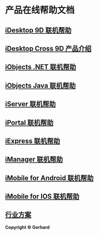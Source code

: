 # 产品在线帮助文档

## [iDesktop 9D 联机帮助](http://support.supermap.com.cn/DataWarehouse/WebDocHelp/iDesktop/index.htm)

## [iDesktop Cross 9D 产品介绍](http://support.supermap.com.cn/SuperMap-iDesktop-Cross/docs/)

## [iObjects .NET 联机帮助](http://support.supermap.com.cn/DataWarehouse/WebDocHelp/iObjectsNet/SuperMapHelp.htm)

## [iObjects Java 联机帮助](http://support.supermap.com.cn/DataWarehouse/WebDocHelp/iObjectsJava/index.html)

## [iServer 联机帮助](http://support.supermap.com.cn/DataWarehouse/WebDocHelp/iServer/index.htm)

## [iPortal 联机帮助](http://support.supermap.com.cn/DataWarehouse/WebDocHelp/iPortal/index.htm)

## [iExpress 联机帮助](http://support.supermap.com.cn/DataWarehouse/WebDocHelp/iExpress/index.htm)

## [iManager 联机帮助](http://support.supermap.com.cn/DataWarehouse/WebDocHelp/iCloudManager/index.htm)

## [iMobile for Android 联机帮助](http://support.supermap.com.cn/DataWarehouse/WebDocHelp/iMobileForAndroid/SuperMapObjectsEmbeddedHelp.htm)

## [iMobile for IOS 联机帮助](http://support.supermap.com.cn/DataWarehouse/WebDocHelp/iMobileForIos/SuperMapiMobileForiOSHelp.htm)

## [行业方案](http://support.supermap.com.cn/product/hangyefangan.aspx)

**Copyright © Gerhard**
